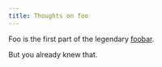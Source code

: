 ```yaml
---
title: Thoughts on foo
---
```


Foo is the first part of the legendary [foobar](https://en.wikipedia.org/wiki/Foobar).

But you already knew that.